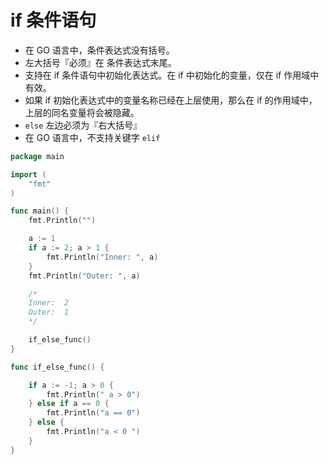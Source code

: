 # if 条件语句


+ 在 GO 语言中，条件表达式没有括号。
+ 左大括号『必须』在 条件表达式末尾。
+ 支持在 if 条件语句中初始化表达式。在 if 中初始化的变量，仅在 if 作用域中有效。
+ 如果 if 初始化表达式中的变量名称已经在上层使用，那么在 if 的作用域中，上层的同名变量将会被隐藏。
+ `else` 左边必须为『右大括号』
+ 在 GO 语言中，不支持关键字 `elif`

```go
package main

import (
	"fmt"
)

func main() {
	fmt.Println("")

	a := 1
	if a := 2; a > 1 {
		fmt.Println("Inner: ", a)
	}
	fmt.Println("Outer: ", a)

	/*
	Inner:  2
	Outer:  1
	*/

	if_else_func()
}

func if_else_func() {

	if a := -1; a > 0 {
		fmt.Println(" a > 0")
	} else if a == 0 {
		fmt.Println("a == 0")
	} else {
		fmt.Println("a < 0 ")
	}
}

```
